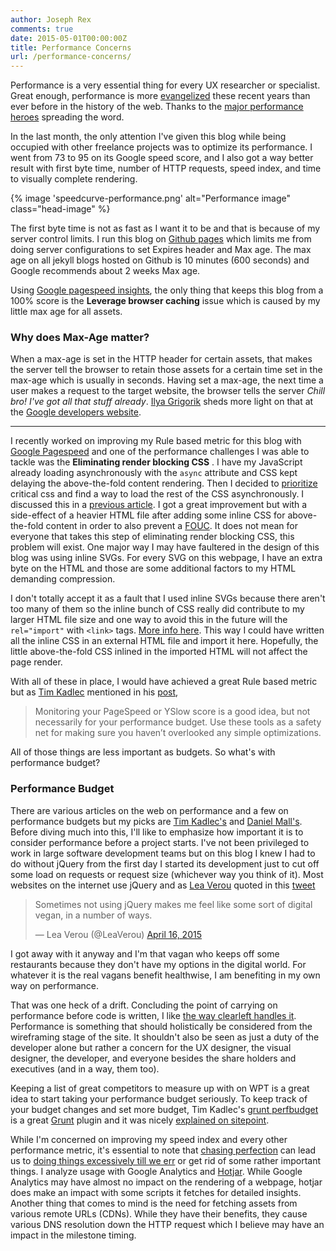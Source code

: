 ```yaml
---
author: Joseph Rex
comments: true
date: 2015-05-01T00:00:00Z
title: Performance Concerns
url: /performance-concerns/
---
```


Performance is a very essential thing for every UX researcher or specialist. Great enough, performance is more [evangelized][1] these recent years than ever before in the history of the web. Thanks to the [major performance heroes][2] spreading the word.

In the last month, the only attention I've given this blog while being occupied with other freelance projects was to optimize its performance. I went from 73 to 95 on its Google speed score, and I also got a way better result with first byte time, number of HTTP requests, speed index, and time to visually complete rendering.
<!--more-->
{% image 'speedcurve-performance.png' alt="Performance image" class="head-image" %}

The first byte time is not as fast as I want it to be and that is because of my server control limits. I run this blog on [Github pages][3] which limits me from doing server configurations to set Expires header and Max age. The max age on all jekyll blogs hosted on Github is 10 minutes (600 seconds) and Google recommends about 2 weeks Max age.

Using [Google pagespeed insights][4], the only thing that keeps this blog from a 100% score is the **Leverage browser caching** issue which is caused by my little max age for all assets.

### Why does Max-Age matter?
When a max-age is set in the HTTP header for certain assets, that makes the server tell the browser to retain those assets for a certain time set in the max-age which is usually in seconds. Having set a max-age, the next time a user makes a request to the target website, the browser tells the server *Chill bro! I've got all that stuff already*. [Ilya Grigorik][5] sheds more light on that at the [Google developers website][6].

<hr>

I recently worked on improving my Rule based metric for this blog with [Google Pagespeed][4] and one of the performance challenges I was able to tackle was the **Eliminating render blocking CSS** . I have my JavaScript already loading asynchronously with the `async` attribute and CSS kept delaying the above-the-fold content rendering. Then I decided to [prioritize][12] critical css and find a way to load the rest of the CSS asynchronously. I discussed this in a [previous article][12]. I got a great improvement but with a side-effect of a heavier HTML file after adding some inline CSS for above-the-fold content in order to also prevent a [FOUC][21]. It does not mean for everyone that takes this step of eliminating render blocking CSS, this problem will exist. One major way I may have faultered in the design of this blog was using inline SVGs. For every SVG on this webpage, I have an extra byte on the HTML and those are some additional factors to my HTML demanding compression.

I don't totally accept it as a fault that I used inline SVGs because there aren't too many of them so the inline bunch of CSS really did contribute to my larger HTML file size and one way to avoid this in the future will the `rel="import"` with `<link>` tags. [More info here][13]. This way I could have written all the inline CSS in an external HTML file and import it here. Hopefully, the little above-the-fold CSS inlined in the imported HTML will not affect the page render.

With all of these in place, I would have achieved a great Rule based metric but as [Tim Kadlec][14] mentioned in his [post][8],

> Monitoring your PageSpeed or YSlow score is a good idea, but not necessarily for your performance budget. Use these tools as a safety net for making sure you haven’t overlooked any simple optimizations.

All of those things are less important as budgets. So what's with performance budget?

### Performance Budget
There are various articles on the web on performance and a few on performance budgets but my picks are [Tim Kadlec's][8] and [Daniel Mall's][7]. Before diving much into this, I'll like to emphasize how important it is to consider performance before a project starts. I've not been privileged to work in large software development teams but on this blog I knew I had to do without jQuery from the first day I started its development just to cut off some load on requests or request size (whichever way you think of it). Most websites on the internet use jQuery and as [Lea Verou][10] quoted in this [tweet][11]

<blockquote class="twitter-tweet" lang="en"><p lang="en" dir="ltr">Sometimes not using jQuery makes me feel like some sort of digital vegan, in a number of ways.</p>&mdash; Lea Verou (@LeaVerou) <a href="https://twitter.com/LeaVerou/status/588504217410609152">April 16, 2015</a></blockquote>
<script async src="//platform.twitter.com/widgets.js" charset="utf-8"></script>

I got away with it anyway and I'm that vagan who keeps off some restaurants because they don't have my options in the digital world. For whatever it is the real vagans benefit healthwise, I am benefiting in my own way on performance.

That was one heck of a drift. Concluding the point of carrying on performance before code is written, I like [the way clearleft handles it][12]. Performance is something that should holistically be considered from the wireframing stage of the site. It shouldn't also be seen as just a duty of the developer alone but rather a concern for the UX designer, the visual designer, the developer, and everyone besides the share holders and executives (and in a way, them too).

Keeping a list of great competitors to measure up with on WPT is a great idea to start taking your performance budget seriously. To keep track of your budget changes and set more budget, Tim Kadlec's [grunt perfbudget][15] is a great [Grunt][16] plugin and it was nicely [explained on sitepoint][17].

While I'm concerned on improving my speed index and every other performance metric, it's essential to note that [chasing perfection][18] can lead us to [doing things excessively till we err][19] or get rid of some rather important things. I analyze usage with Google Analytics and [Hotjar][20]. While Google Analytics may have almost no impact on the rendering of a webpage, hotjar does make an impact with some scripts it fetches for detailed insights. Another thing that comes to mind is the need for fetching assets from various remote URLs (CDNs). While they have their benefits, they cause various DNS resolution down the HTTP request which I believe may have an impact in the milestone timing.

[1]: http://perf.rocks
[2]: http://perf.rocks/people/
[3]: https://pages.github.com/
[4]: https://developers.google.com/speed/pagespeed/insights/
[5]: https://www.igvita.com/
[6]: https://developers.google.com/web/fundamentals/performance/optimizing-content-efficiency/http-caching?hl=en#cache-control
[7]: http://danielmall.com/articles/how-to-make-a-performance-budget/
[8]: http://www.timkadlec.com/2014/11/performance-budget-metrics/
[9]: https://twitter.com/HugoGiraudel
[10]: https://twitter.com/LeaVerou
[11]: https://twitter.com/leaverou/status/588504217410609152
[12]: http://josephrex.me/prioritizing-critical-above-the-fold-css-to-optimize-page-load-speed/
[13]: http://w3c.github.io/webcomponents/spec/imports/#link-type-import
[14]: https://twitter.com/tkadlec
[15]: https://github.com/tkadlec/grunt-perfbudget
[16]: http://gruntjs.com/
[17]: http://www.sitepoint.com/automate-performance-testing-grunt-js/
[18]: http://josephrex.me/im-not-a-perfectionist/
[19]: http://calendar.perfplanet.com/2013/being-the-fastest/
[20]: http://hotjar.com
[21]: http://en.wikipedia.org/wiki/Flash_of_unstyled_content